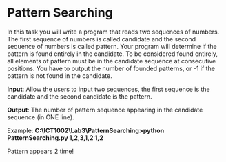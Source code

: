 # Pattern Searching

In this task you will write a program that reads two sequences of numbers. The first sequence of
numbers is called candidate and the second sequence of numbers is called pattern. Your program
will determine if the pattern is found entirely in the candidate. To be considered found entirely,
all elements of pattern must be in the candidate sequence at consecutive positions. You have to
output the number of founded patterns, or -1 if the pattern is not found in the candidate.

**Input**: Allow the users to input two sequences, the first sequence is the candidate and the
second candidate is the pattern.

**Output**: The number of pattern sequence appearing in the candidate sequence (in ONE line).

Example:
**C:\ICT1002\Lab3\PatternSearching>python PatternSearching.py 1,2,3,1,2 1,2**

Pattern appears 2 time!